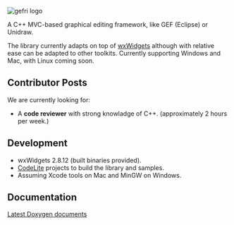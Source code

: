 ![gefri logo](http://www.gefri.org/img/gefri.png "gefri")

A C++ MVC-based graphical editing framework, like GEF (Eclipse) or Unidraw.

The library currently adapts on top of [wxWidgets] although with relative ease can be adapted to other toolkits. Currently supporting Windows and Mac, with Linux coming soon.

Contributor Posts
-----------------
We are currently looking for:

- A **code reviewer** with strong knowladge of C++. (approximately 2 hours per week.)

Development
-----------

- wxWidgets 2.8.12 (built binaries provided).
- [CodeLite] projects to build the library and samples.
- Assuming Xcode tools on Mac and MinGW on Windows.

Documentation
-------------
[Latest Doxygen documents]

[wxWidgets]: http://www.wxwidgets.org
[CodeLite]: http://www.codelite.org
[Latest Doxygen documents]: http://www.gefri.org/dox/